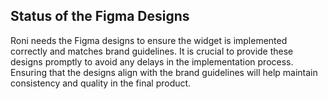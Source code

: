 ## Status of the Figma Designs

Roni needs the Figma designs to ensure the widget is implemented correctly and matches brand guidelines. It is crucial to provide these designs promptly to avoid any delays in the implementation process. Ensuring that the designs align with the brand guidelines will help maintain consistency and quality in the final product.